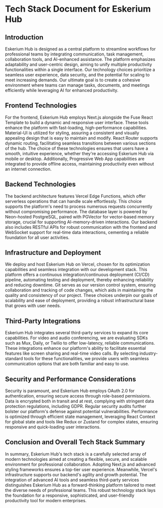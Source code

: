 # Tech Stack Document for Eskerium Hub

## Introduction

Eskerium Hub is designed as a central platform to streamline workflows for professional teams by integrating communication, task management, collaboration tools, and AI-enhanced assistance. The platform emphasizes adaptability and user-centric design, aiming to unify multiple productivity functionalities within a single interface. Our technology choices prioritize a seamless user experience, data security, and the potential for scaling to meet increasing demands. Our ultimate goal is to create a cohesive environment where teams can manage tasks, documents, and meetings efficiently while leveraging AI for enhanced productivity.

## Frontend Technologies

For the frontend, Eskerium Hub employs Next.js alongside the Fuse React Template to build a dynamic and responsive user interface. These tools enhance the platform with fast-loading, high-performance capabilities. Material-UI is utilized for styling, assuring a consistent and visually appealing design that is easy to maintain and modify. React Router supports dynamic routing, facilitating seamless transitions between various sections of the hub. The choice of these technologies ensures that users have a smooth, intuitive experience, whether they're accessing Eskerium Hub via mobile or desktop. Additionally, Progressive Web App capabilities are integrated to provide offline access, maintaining productivity even without an internet connection.

## Backend Technologies

The backend architecture features Vercel Edge Functions, which offer serverless operations that can handle scale effortlessly. This choice supports the platform's need to process numerous requests concurrently without compromising performance. The database layer is powered by Neon-hosted PostgreSQL, paired with PGVector for vector-based memory storage, crucial for supporting AI-memory-driven interactions. Our backend also includes RESTful APIs for robust communication with the frontend and WebSocket support for real-time data interactions, cementing a reliable foundation for all user activities.

## Infrastructure and Deployment

We deploy and host Eskerium Hub on Vercel, chosen for its optimization capabilities and seamless integration with our development stack. This platform offers a continuous integration/continuous deployment (CI/CD) pipeline, automating testing and deployment, thereby enhancing reliability and reducing downtime. Git serves as our version control system, ensuring collaboration and tracking of code changes, which aids in maintaining the quality and consistency of our project. These choices underpin our goals of scalability and ease of deployment, providing a robust infrastructural base that grows with user needs.

## Third-Party Integrations

Eskerium Hub integrates several third-party services to expand its core capabilities. For video and audio conferencing, we are evaluating SDKs such as Mux, Daily, or Twilio to offer low-latency, reliable communications. These integrations enhance our platform's ability to facilitate essential features like screen sharing and real-time video calls. By selecting industry-standard tools for these functionalities, we provide users with seamless communication options that are both familiar and easy to use.

## Security and Performance Considerations

Security is paramount, and Eskerium Hub employs OAuth 2.0 for authentication, ensuring secure access through role-based permissions. Data is encrypted both in transit and at rest, complying with stringent data protection regulations, including GDPR. Regular security audits further bolster our platform's defense against potential vulnerabilities. Performance is optimized through efficient state management, leveraging React Context for global state and tools like Redux or Zustand for complex states, ensuring responsive and quick-loading user interactions.

## Conclusion and Overall Tech Stack Summary

In summary, Eskerium Hub's tech stack is a carefully selected array of modern technologies aimed at creating a flexible, secure, and scalable environment for professional collaboration. Adopting Next.js and advanced styling frameworks ensures a top-tier user experience. Meanwhile, Vercel's infrastructure supports our backend's agility and growth potential. The integration of advanced AI tools and seamless third-party services distinguishes Eskerium Hub as a forward-thinking platform tailored to meet the diverse needs of professional teams. This robust technology stack lays the foundation for a responsive, sophisticated, and user-friendly productivity tool for modern enterprises.
